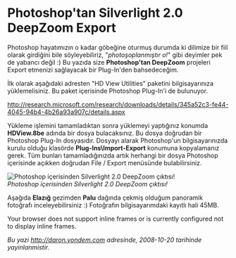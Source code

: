 # Photoshop'tan Silverlight 2.0 DeepZoom Export 

Photoshop hayatımızın o kadar göbeğine oturmuş durumda ki dilimize bir
fiil olarak girdiğini bile söyleyebiliriz, "*photoşoplanmıştır o!*" gibi
deyimler pek de yabancı değil :) Bu yazıda size **Photoshop'tan
DeepZoom** projeleri Export etmenizi sağlayacak bir Plug-In'den
bahsedeceğim.

İlk olarak aşağıdaki adresten "HD View Utilities" paketini
bilgisayarınıza yüklemelisiniz. Bu paket içerisinde Photoshop Plug-In'i
de bulunuyor.

<http://research.microsoft.com/research/downloads/details/345a52c3-fe44-4045-94b4-4b26a93a907c/details.aspx>

Yükleme işlemini tamamladıktan sonra yüklemeyi yaptığınız konumda
**HDView.8be** adında bir dosya bulacaksınız. Bu dosya doğrudan bir
Photoshop Plug-In dosyasıdır. Dosyayı alarak Photoshop'un
bilgisayarınızda kurulu olduğu klasörde **Plug-Ins\\Import-Export**
konumuna kopyalamanız gerek. Tüm bunları tamamladığınızda artık herhangi
bir dosya Photoshop içerisinde açıkken doğrudan File / Export menüsünde
bulabilirsiniz.

![Photoshop içerisinden Silverlight 2.0 DeepZoom
çıktısı!](media/Photoshoptan_Silverlight_2_0_DeepZoom_Export/19102008_1.png)\
*Photoshop içerisinden Silverlight 2.0 DeepZoom çıktısı!*

Aşağıda **Elazığ** gezimden **Palu** dağında çekmiş olduğum panoramik
fotoğrafı inceleyebilirsiniz :) Fotoğrafın bilgisayarımdaki kayıtlı hali
45MB.

Your browser does not support inline frames or is currently configured
not to display inline frames.


*Bu yazi http://daron.yondem.com adresinde, 2008-10-20 tarihinde yayinlanmistir.*